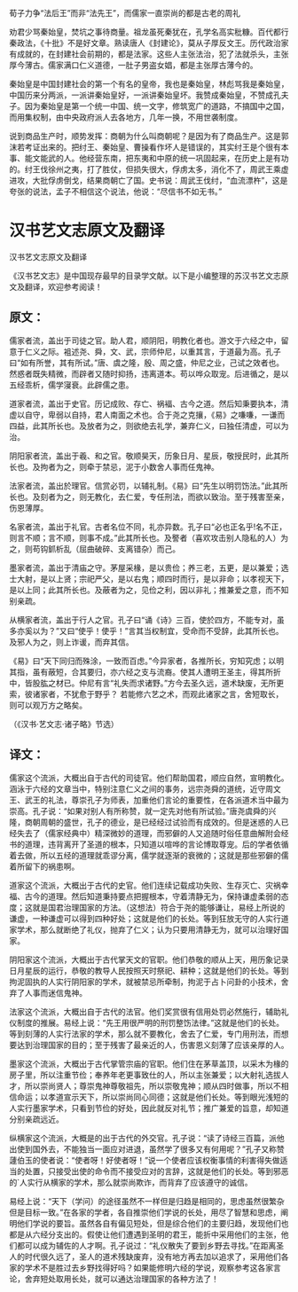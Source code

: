 

荀子力争“法后王”而非“法先王”，而儒家一直崇尚的都是古老的周礼



劝君少骂秦始皇，焚坑之事待商量。祖龙虽死秦犹在，孔学名高实秕糠。百代都行秦政法，《十批》不是好文章。熟读唐人《封建论》，莫从子厚反文王。历代政治家有成就的，在封建社会前期的，都是法家。这些人主张法治，犯了法就杀头，主张厚今薄古。儒家满口仁义道德，一肚子男盗女娼，都是主张厚古薄今的。

秦始皇是中国封建社会的第一个有名的皇帝，我也是秦始皇，林彪骂我是秦始皇，中国历来分两派，一派讲秦始皇好，一派讲秦始皇坏。我赞成秦始皇，不赞成孔夫子。因为秦始皇是第一个统一中国、统一文字，修筑宽广的道路，不搞国中之国，而用集权制，由中央政府派人去各地方，几年一换，不用世袭制度。

说到商品生产时，顺势发挥：商朝为什么叫商朝呢？是因为有了商品生产。这是郭沫若考证出来的。把纣王、秦始皇、曹操看作坏人是错误的，其实纣王是个很有本事、能文能武的人。他经营东南，把东夷和中原的统一巩固起来，在历史上是有功的。纣王伐徐州之夷，打了胜仗，但损失很大，俘虏太多，消化不了，周武王乘虚进攻，大批俘虏倒戈，结果商朝亡了国。史书说：周武王伐纣，“血流漂杵”，这是夸张的说法，孟子不相信这个说法，他说：“尽信书不如无书。”







# **汉书艺文志原文及翻译**

汉书艺文志原文及翻译

《汉书艺文志》是中国现存最早的目录学文献。以下是小编整理的苏汉书艺文志原文及翻译，欢迎参考阅读！

## **原文：**

儒家者流，盖出于司徒之官。助人君，顺阴阳，明教化者也。游文于六经之中，留意于仁义之际。袓述尧、舜，文、武，宗师仲尼，以重其言，于道最为高。孔子曰“如有所誉，其有所试。”唐、虞之隆，殷、周之盛，仲尼之业，己试之效者也。然惑者既失精微，而辟者又随时抑扬，违离道本。苟以哗众取宠。后进循之，是以五经乖析，儒学寖衰。此辟儒之患。

道家者流，盖出于史官。历记成败、存亡、祸褔、古今之道。然后知秉要执本，清虚以自守，卑弱以自持，君人南面之术也。合于尧之克攘，《易》之嗛嗛，一谦而四益，此其所长也。及放者为之，则欲绝去礼学，兼弃仁义，曰独任清虚，可以为治。

阴阳家者流，盖出于羲、和之官。敬顺昊天，历象日月、星辰，敬授民时，此其所长也。及拘者为之，则牵于禁忌，泥于小数舍人事而任鬼神。

法家者流，盖出於理官。信赏必罚，以辅礼制。《易》曰“先生以明罚饬法。”此其所长也。及刻者为之，则无教化，去仁爱，专任刑法，而欲以致治。至于残害至亲，伤恩薄厚。

名家者流，盖出于礼官。古者名位不同，礼亦异数。孔子曰“必也正名乎!名不正，则言不顺；言不顺，则事不成。”此其所长也。及譥者（喜欢攻击别人隐私的人）为之，则苟钩釽析乱（屈曲破碎、支离错杂）而己。

墨家者流，盖出于清庙之守。茅屋采椽，是以贵俭；养三老，五更，是以兼爱；选士大射，是以上贤；宗祀严父，是以右鬼；顺四时而行，是以非命；以孝视天下，是以上同；此其所长也。及蔽者为之，见俭之利，因以非礼；推兼爱之意，而不知别亲疏。

从横家者流，盖出于行人之官。孔子曰“诵《诗》三百，使於四方，不能专对，虽多亦奚以为？”又曰“使乎！使乎！”言其当权制宜，受命而不受辞，此其所长也。及邪人为之，则上诈谖，而弃其信。

《易》曰“天下同归而殊涂，一致而百虑。”今异家者，各推所长，穷知究虑；以明其指，虽有蔽短，合其要归，亦六经之支与流裔。使其人遭明王圣主，得其所折中，皆股肱之材已。仲尼有言“礼失而求诸野。”方今去圣久远，道术缺废，无所更索，彼诸家者，不犹愈于野乎？ 若能修六艺之术，而观此诸家之言，舍短取长，则可以观万方之略矣。

（《汉书·艺文志·诸子略》节选）

## **译文：**

儒家这个流派，大概出自于古代的司徒官。他们帮助国君，顺应自然，宣明教化。涵泳于六经的文章当中，特别注意仁义之间的事务，远宗尧舜的道统，近守周文王、武王的礼法，尊崇孔子为师表，加重他们言论的重要性，在各派道术当中最为崇高。孔子说：“如果对别人有所称赞，就一定先对他有所试验。”唐尧虞舜的兴隆，商朝周朝的盛世，孔子的德业，是已经经过试验而有成效的。但是迷惑的人已经失去了（儒家经典中）精深微妙的道理，而邪僻的人又追随时俗任意曲解附会经书的道理，违背离开了圣道的根本，只知道以喧哗的言论博取尊宠。后的学者依循着去做，所以五经的道理就乖谬分离，儒学就逐渐的衰微的；这就是那些邪僻的儒着所留下的祸患啊。

道家这个流派，大概出于古代的史官。他们连续记载成功失败、生存灭亡、灾祸幸福、古今的道理。然后知道秉持要点把握根本，守着清静无为，保持谦虚柔弱的态度；这就是国君治理国家的方法。（这想法）符合于尧的能够谦让，易经上所说的谦虚，一种谦虚可以得到四种好处；这就是他们的长处。等到狂放无守的人实行道家学术，那么就断绝了礼仪，抛弃了仁义；认为只要用清静无为，就可以治理好国家。

阴阳家这个流派，大概出于古代掌天文的官职。他们恭敬的顺从上天，用历象记录日月星辰的运行，恭敬的教导人民按照天时祭祀、耕种；这就是他们的长处。等到拘泥固执的人实行阴阳家的学术，就被禁忌所牵制，拘泥于占卜问卦的小技术，舍弃了人事而迷信鬼神。

法家这个流派，大概出自于古代的法官。他们奖赏很有信用处罚必然施行，辅助礼仪制度的推展。易经上说：“先王用很严明的刑罚整饬法律。”这就是他们的长处。等到刻薄的人实行法家的学术，那么就不要教化，舍去了仁爱，专门用刑法，而想要达到治理国家的目的；至于残害了最亲近的人，伤害恩义刻薄了应该亲厚的人。

墨家这个流派，大概出于古代掌管宗庙的官职。他们住在茅草盖顶，以采木为椽的房子里，所以注重节俭；奉养年老更事致仕的人，所以主张兼爱；以大射礼选拔人才，所以崇尚贤人；尊崇鬼神尊敬祖先，所以崇敬鬼神；顺从四时做事，所以不相信命运；以孝道宣示天下，所以崇尚同心同德；这就是他们长处。等到眼光浅短的人实行墨家学术，只看到节俭的好处，因此就反对礼节；推广兼爱的旨意，却知道分别亲疏远近。

纵横家这个流派，大概是的出于古代的外交官。孔子说：“读了诗经三百篇，派他出使到国外去，不能独当一面应对进退，虽然学了很多又有何用呢？”孔子又称赞蘧伯玉的使者说：“使者呀！好使者呀！”说一个使者应该权衡事情的利害得失做适当的处置，只接受出使的命令而不接受应对的言辞，这就是他们的长处。等到邪恶的`人实行从横家的学术，那么就崇尚欺诈，而背弃了应该遵守的诚信。

易经上说：“天下（学问）的途径虽然不一样但是归趋是相同的，思虑虽然很繁杂但是目标一致。”在各家的学者，各自推崇他们学说的长处，用尽了智慧和思虑，阐明他们学说的要旨。虽然各自有偏见短处，但是综合他们的主要归趋，发现他们也都是从六经分支出的。假使让他们遭遇到圣明的君王，能折中采用他们的主张，他们都可以成为辅佐的人才啊。孔子说过：“礼仪散失了要到乡野去寻找。”在距离圣人的时代很久远了，圣人的道术残缺废弃，没有地方再去加以追求了，采用他们各家的学术不是胜过去乡野找得好吗？如果能修明六经的学说，观察参考这各家言论，舍弃短处取用长处，就可以通达治理国家的各种方法了！